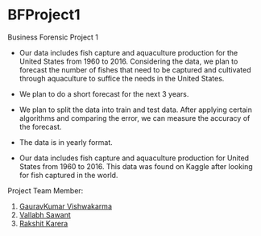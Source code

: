 # BFProject1
Business Forensic Project 1

- Our data includes fish capture and aquaculture production for the United States from 1960 to 2016. Considering the data, we plan to forecast the number of fishes that need to be captured and cultivated through aquaculture to suffice the needs in the United States.

- We plan to do a short forecast for the next 3 years.

- We plan to split the data into train and test data. After applying certain algorithms and comparing the error, we can measure the accuracy of the forecast.

- The data is in yearly format.

- Our data includes fish capture and aquaculture production for United States from 1960 to 2016. This data was found on Kaggle after looking for fish captured in the world.

Project Team Member:
1. [GauravKumar Vishwakarma](https://github.com/Gaurav-Vish)
2. [Vallabh Sawant](https://github.com/VallabhSawant)
3. [Rakshit Karera](https://github.com/Rakshit-Karkera)
